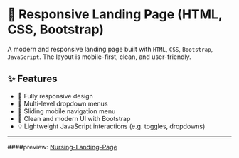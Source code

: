 # 🚀 Responsive Landing Page (HTML, CSS, Bootstrap)

A modern and responsive landing page built with `HTML`, `CSS`, `Bootstrap`, `JavaScript`. The layout is mobile-first, clean, and user-friendly.

## ✨ Features

- 📱 Fully responsive design
- 📂 Multi-level dropdown menus
- 📑 Sliding mobile navigation menu
- 🎨 Clean and modern UI with Bootstrap
- 💡 Lightweight JavaScript interactions (e.g. toggles, dropdowns)
  
---
####preview: 
[Nursing-Landing-Page]( https://alisoltaninejad.github.io/Nursing-Landing-Page/)
